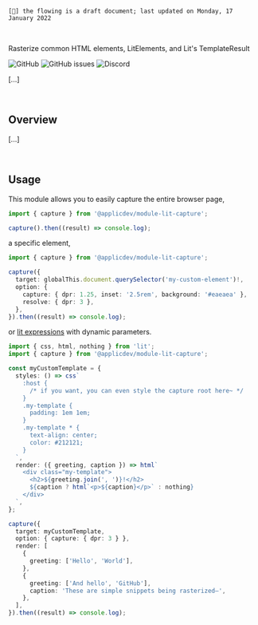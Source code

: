 <br>

`[🔖] the flowing is a draft document; last updated on Monday, 17 January 2022`

<br>

Rasterize common HTML elements, LitElements, and Lit's TemplateResult

![GitHub](https://img.shields.io/github/license/MiloTheirself/module-lit-capture?label=License)
![GitHub issues](https://img.shields.io/github/issues/MiloTheirself/module-lit-capture?label=Issues)
![Discord](https://img.shields.io/discord/494388532270465024?label=Discord)

[...]

<br>

<!--## Documentation

Full documentation is available at [applic.dev](https://applic.dev/outline/module-lit-capture).

<br>-->

## Overview

[...]

<br>

## Usage

This module allows you to easily capture the entire browser page,

```typescript
import { capture } from '@applicdev/module-lit-capture';

capture().then((result) => console.log);
```

a specific element,

```typescript
import { capture } from '@applicdev/module-lit-capture';

capture({
  target: globalThis.document.querySelector('my-custom-element')!,
  option: {
    capture: { dpr: 1.25, inset: '2.5rem', background: '#eaeaea' },
    resolve: { dpr: 3 },
  },
}).then((result) => console.log);
```

or [lit expressions](https://lit.dev/docs/templates/expressions/) with dynamic parameters.

```typescript
import { css, html, nothing } from 'lit';
import { capture } from '@applicdev/module-lit-capture';

const myCustomTemplate = {
  styles: () => css`
    :host {
      /* if you want, you can even style the capture root here~ */
    }
    .my-template {
      padding: 1em 1em;
    }
    .my-template * {
      text-align: center;
      color: #212121;
    }
  `,
  render: ({ greeting, caption }) => html`
    <div class="my-template">
      <h2>${greeting.join(', ')}!</h2>
      ${caption ? html`<p>${caption}</p>` : nothing}
    </div>
  `,
};

capture({
  target: myCustomTemplate,
  option: { capture: { dpr: 3 } },
  render: [
    {
      greeting: ['Hello', 'World'],
    },
    {
      greeting: ['And hello', 'GitHub'],
      caption: 'These are simple snippets being rasterized–',
    },
  ],
}).then((result) => console.log);
```

<!--### Contributing

Please see [CONTRIBUTING.md]().-->
